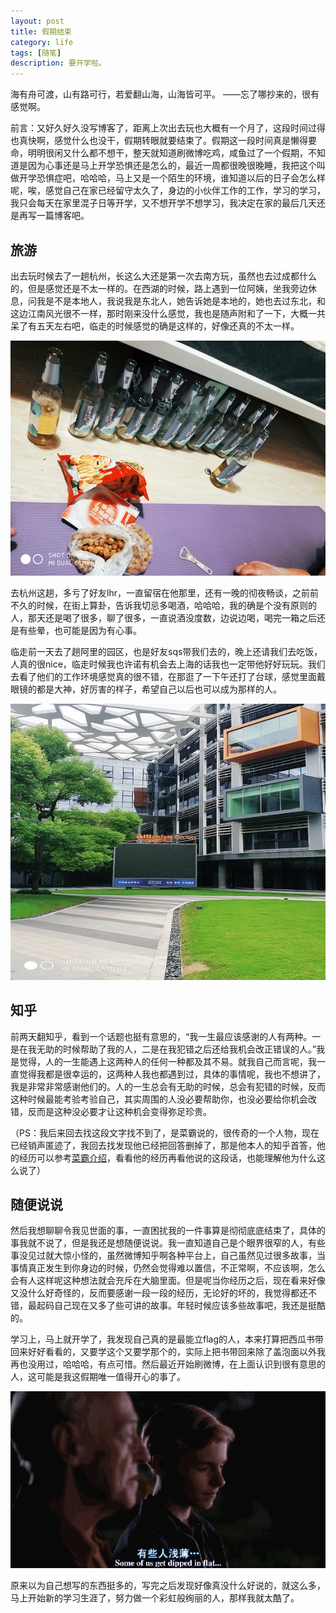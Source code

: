 ```yaml
---
layout: post
title: 假期结束
category: life
tags: [随笔]
description: 要开学啦。
---
```



海有舟可渡，山有路可行，若爱翻山海，山海皆可平。                    ——忘了哪抄来的，很有感觉啊。

前言：又好久好久没写博客了，距离上次出去玩也大概有一个月了，这段时间过得也真快啊，感觉什么也没干，假期转眼就要结束了。假期这一段时间真是懒得要命，明明很闲又什么都不想干，整天就知道刷微博吃鸡，咸鱼过了一个假期，不知道是因为心事还是马上开学恐惧还是怎么的，最近一周都很晚很晚睡，我把这个叫做开学恐惧症吧，哈哈哈，马上又是一个陌生的环境，谁知道以后的日子会怎么样呢，唉，感觉自己在家已经留守太久了，身边的小伙伴工作的工作，学习的学习，我只会每天在家里混子日等开学，又不想开学不想学习，我决定在家的最后几天还是再写一篇博客吧。

## 旅游

出去玩时候去了一趟杭州，长这么大还是第一次去南方玩，虽然也去过成都什么的，但是感觉还是不太一样的。在西湖的时候，路上遇到一位阿姨，坐我旁边休息，问我是不是本地人，我说我是东北人，她告诉她是本地的，她也去过东北，和这边江南风光很不一样，那时刚来没什么感觉，我也是随声附和了一下，大概一共呆了有五天左右吧，临走的时候感觉的确是这样的，好像还真的不太一样。

![酒](https://github.com/Yangtiancoder/Yangtiancoder.github.io/blob/master/assets/images/wine.png?raw=true)

去杭州这趟，多亏了好友lhr，一直留宿在他那里，还有一晚的彻夜畅谈，之前前不久的时候，在街上算卦，告诉我切忌多喝酒，哈哈哈，我的确是个没有原则的人，那天还是喝了很多，聊了很多，一直说酒没度数，边说边喝，喝完一箱之后还是有些晕，也可能是因为有心事。

临走前一天去了趟阿里的园区，也是好友sqs带我们去的，晚上还请我们去吃饭，人真的很nice，临走时候我也许诺有机会去上海的话我也一定带他好好玩玩。我们去看了他们的工作环境感觉真的很不错，在那逛了一下午还打了台球，感觉里面戴眼镜的都是大神，好厉害的样子，希望自己以后也可以成为那样的人。

![阿里](https://github.com/Yangtiancoder/Yangtiancoder.github.io/blob/master/assets/images/alibaba.jpg?raw=true)

## 知乎

前两天翻知乎，看到一个话题也挺有意思的，“我一生最应该感谢的人有两种。一是在我无助的时候帮助了我的人，二是在我犯错之后还给我机会改正错误的人。”我是觉得，人的一生能遇上这两种人的任何一种都及其不易。就我自己而言呢，我一直觉得我都是很幸运的，这两种人我也都遇到过，具体的事情呢，我也不想讲了，我是非常非常感谢他们的。人的一生总会有无助的时候，总会有犯错的时候，反而这种时候最能考验考验自己，其实周围的人没必要帮助你，也没必要给你机会改错，反而是这种没必要才让这种机会变得弥足珍贵。

（PS：我后来回去找这段文字找不到了，是菜霸说的，很传奇的一个人物，现在已经销声匿迹了，我回去找发现他已经把回答删掉了，那是他本人的知乎首答，他的经历可以参考[菜霸介绍](https://3g.163.com/news/article/BMHOR91C000155K8.html#adaptation=pc)，看看他的经历再看他说的这段话，也能理解他为什么这么说了）

## 随便说说

然后我想聊聊令我见世面的事，一直困扰我的一件事算是彻彻底底结束了，具体的事我就不说了，但是我还是想随便说说。我一直知道自己是个眼界很窄的人，有些事没见过就大惊小怪的，虽然微博知乎啊各种平台上，自己虽然见过很多故事，当事情真正发生到你身边的时候，仍然会觉得难以置信，不正常啊，不应该啊，怎么会有人这样呢这种想法就会充斥在大脑里面。但是呢当你经历之后，现在看来好像又没什么好奇怪的，反而要感谢一段一段的经历，无论好的坏的，我觉得都还不错，最起码自己现在又多了些可讲的故事。年轻时候应该多些故事吧，我还是挺酷的。

学习上，马上就开学了，我发现自己真的是最能立flag的人，本来打算把西瓜书带回来好好看看的，又要学这个又要学那个的，实际上把书带回来除了盖泡面以外我再也没用过，哈哈哈，有点可惜。然后最近开始刷微博，在上面认识到很有意思的人，这可能是我这假期唯一值得开心的事了。

![动图](https://github.com/Yangtiancoder/Yangtiancoder.github.io/blob/master/assets/images/img-006IPlJt.gif?raw=true)

原来以为自己想写的东西挺多的，写完之后发现好像真没什么好说的，就这么多，马上开始新的学习生涯了，努力做一个彩虹般绚丽的人，那样我就太酷了。








